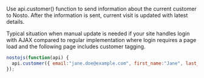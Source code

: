 Use api.customer() function to send information about the current customer to Nosto. After the information is sent, current visit is updated with latest details.

Typical situation when manual update is needed if your site handles login with AJAX compared to regular implementation where login requires a page load and the following page includes customer tagging.


```js
nostojs(function(api) {
  api.customer({ email:"jane.doe@example.com", first_name:"Jane", last_name:"Doe", marketing_permission: true });
});
```